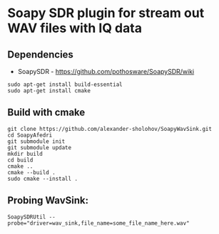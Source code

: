 # Soapy SDR plugin for stream out WAV files with IQ data


## Dependencies

* SoapySDR - https://github.com/pothosware/SoapySDR/wiki


```shell
sudo apt-get install build-essential
sudo apt-get install cmake

```

## Build with cmake

```shell
git clone https://github.com/alexander-sholohov/SoapyWavSink.git
cd SoapyAfedri
git submodule init
git submodule update
mkdir build
cd build
cmake ..
cmake --build . 
sudo cmake --install .
```

## Probing WavSink:

```shell
SoapySDRUtil --probe="driver=wav_sink,file_name=some_file_name_here.wav"
```

